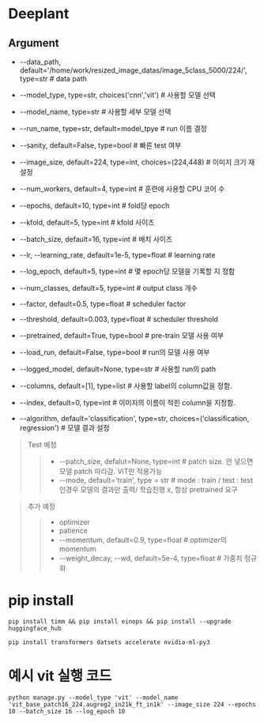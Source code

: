 # Deeplant

## Argument
* --data_path, default='/home/work/resized_image_datas/image_5class_5000/224/', type=str  # data path

* --model_type, type=str, choices('cnn','vit')              # 사용할 모델 선택
* --model_name, type=str                                    # 사용할 세부 모델 선택
* --run_name, type=str, default=model_tpye                  # run 이름 결정
* --sanity, default=False, type=bool                        # 빠른 test 여부

* --image_size, default=224, type=int, choices=(224,448)    # 이미지 크기 재설정
* --num_workers, default=4, type=int                        # 훈련에 사용할 CPU 코어 수

* --epochs, default=10, type=int                            # fold당 epoch
* --kfold, default=5, type=int                              # kfold 사이즈
* --batch_size, default=16, type=int                        # 배치 사이즈
* --lr, --learning_rate, default=1e-5, type=float           # learning rate
* --log_epoch, default=5, type=int                          # 몇 epoch당 모델을 기록할 지 정함
* --num_classes, default=5, type=int                        # output class 개수

* --factor, default=0.5, type=float                         # scheduler factor
* --threshold, default=0.003, type=float                    # scheduler threshold

* --pretrained, default=True, type=bool                     # pre-train 모델 사용 여부
* --load_run, default=False, type=bool                      # run의 모델 사용 여부
* --logged_model, default=None, type=str                    # 사용할 run의 path

* --columns, default=[1], type=list                         # 사용할 label의 column값을 정함.
* --index, default=0, type=int                              # 이미지의 이름이 적힌 column을 지정함.
* --algorithm, default='classification', type=str, choices=('classification, regression') # 모델 결과 설정

> Test 예정
>> * --patch_size, defalut=None, type=int                   # patch size. 안 넣으면 모델 patch 따라감. ViT만 적용가능
>> * --mode, default='train', type = str                    # mode : train / test : test 인경우 모델의 결과만 출력/ 학습진행 x, 항상 pretrained 요구

> 추가 예정
>> * optimizer
>> * patience
>> * --momentum, default=0.9, type=float                      # optimizer의 momentum
>> * --weight_decay, --wd, default=5e-4, type=float            # 가중치 정규화

# pip install
```
pip install timm && pip install einops && pip install --upgrade huggingface_hub
```
```
pip install transformers datsets accelerate nvidia-ml-py3
```

# 예시 vit 실행 코드
```
python manage.py --model_type 'vit' --model_name 'vit_base_patch16_224.augreg2_in21k_ft_in1k' --image_size 224 --epochs 10 --batch_size 16 --log_epoch 10 
```
